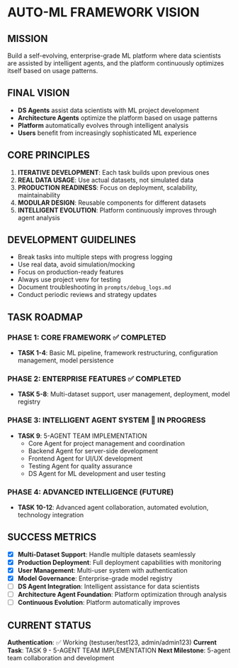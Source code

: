 # AUTO-ML FRAMEWORK VISION

## MISSION

Build a self-evolving, enterprise-grade ML platform where data scientists are assisted by intelligent agents, and the platform continuously optimizes itself based on usage patterns.

## FINAL VISION

- **DS Agents** assist data scientists with ML project development
- **Architecture Agents** optimize the platform based on usage patterns
- **Platform** automatically evolves through intelligent analysis
- **Users** benefit from increasingly sophisticated ML experience

## CORE PRINCIPLES

1. **ITERATIVE DEVELOPMENT**: Each task builds upon previous ones
2. **REAL DATA USAGE**: Use actual datasets, not simulated data
3. **PRODUCTION READINESS**: Focus on deployment, scalability, maintainability
4. **MODULAR DESIGN**: Reusable components for different datasets
5. **INTELLIGENT EVOLUTION**: Platform continuously improves through agent analysis

## DEVELOPMENT GUIDELINES

- Break tasks into multiple steps with progress logging
- Use real data, avoid simulation/mocking
- Focus on production-ready features
- Always use project venv for testing
- Document troubleshooting in `prompts/debug_logs.md`
- Conduct periodic reviews and strategy updates

## TASK ROADMAP

### PHASE 1: CORE FRAMEWORK ✅ COMPLETED

- **TASK 1-4**: Basic ML pipeline, framework restructuring, configuration management, model persistence

### PHASE 2: ENTERPRISE FEATURES ✅ COMPLETED

- **TASK 5-8**: Multi-dataset support, user management, deployment, model registry

### PHASE 3: INTELLIGENT AGENT SYSTEM 🔄 IN PROGRESS

- **TASK 9**: 5-AGENT TEAM IMPLEMENTATION
  - Core Agent for project management and coordination
  - Backend Agent for server-side development
  - Frontend Agent for UI/UX development
  - Testing Agent for quality assurance
  - DS Agent for ML development and user testing

### PHASE 4: ADVANCED INTELLIGENCE (FUTURE)

- **TASK 10-12**: Advanced agent collaboration, automated evolution, technology integration

## SUCCESS METRICS

- [x] **Multi-Dataset Support**: Handle multiple datasets seamlessly
- [x] **Production Deployment**: Full deployment capabilities with monitoring
- [x] **User Management**: Multi-user system with authentication
- [x] **Model Governance**: Enterprise-grade model registry
- [ ] **DS Agent Integration**: Intelligent assistance for data scientists
- [ ] **Architecture Agent Foundation**: Platform optimization through analysis
- [ ] **Continuous Evolution**: Platform automatically improves

## CURRENT STATUS

**Authentication**: ✅ Working (testuser/test123, admin/admin123)
**Current Task**: TASK 9 - 5-AGENT TEAM IMPLEMENTATION
**Next Milestone**: 5-agent team collaboration and development
